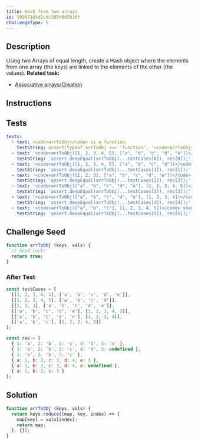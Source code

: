 ```yaml
---
title: Hash from two arrays
id: 595671d4d2cdc305f0d5b36f
challengeType: 5
---
```


## Description
<section id='description'>
Using two Arrays of equal length, create a Hash object where the elements from one array (the keys) are linked to the elements of the other (the values).
<strong>Related task:</strong>
<ul>
  <li><a href="https://rosettacode.org/wiki/Associative arrays/Creation" title="Associative arrays/Creation" target="_blank">Associative arrays/Creation</a></li>
</ul>
</section>

## Instructions
<section id='instructions'>

</section>

## Tests
<section id='tests'>

```yml
tests:
  - text: <code>arrToObj</code> is a function.
    testString: assert(typeof arrToObj === 'function', '<code>arrToObj</code> is a function.');
  - text: '<code>arrToObj([1, 2, 3, 4, 5], ["a", "b", "c", "d", "e"])</code> should return <code>{ 1: "a", 2: "b", 3: "c", 4: "d", 5: "e" }</code>'
    testString: 'assert.deepEqual(arrToObj(...testCases[0]), res[0]);'
  - text: '<code>arrToObj([1, 2, 3, 4, 5], ["a", "b", "c", "d"])</code> should return <code>{ 1: "a", 2: "b", 3: "c", 4: "d", 5: undefined }</code>'
    testString: 'assert.deepEqual(arrToObj(...testCases[1]), res[1]);'
  - text: '<code>arrToObj([1, 2, 3], ["a", "b", "c", "d", "e"])</code> should return <code>{ 1: "a", 2: "b", 3: "c" }</code>'
    testString: 'assert.deepEqual(arrToObj(...testCases[2]), res[2]);'
  - text: '<code>arrToObj(["a", "b", "c", "d", "e"], [1, 2, 3, 4, 5])</code> should return <code>{ "a": 1, "b": 2, "c": 3 , "d": 4, "e": 5 }</code>'
    testString: 'assert.deepEqual(arrToObj(...testCases[3]), res[3]);'
  - text: '<code>arrToObj(["a", "b", "c", "d", "e"], [1, 2, 3, 4])</code> should return <code>{ "a": 1, "b": 2, "c": 3 , "d": 4, "e": undefined }</code>'
    testString: 'assert.deepEqual(arrToObj(...testCases[4]), res[4]);'
  - text: '<code>arrToObj(["a", "b", "c"], [1, 2, 3, 4, 5])</code> should return <code>{ "a": 1, "b": 2, "c": 3  }</code>'
    testString: 'assert.deepEqual(arrToObj(...testCases[5]), res[5]);'

```

</section>

## Challenge Seed
<section id='challengeSeed'>

<div id='js-seed'>

```js
function arrToObj (keys, vals) {
  // Good luck!
  return true;
}
```

</div>


### After Test
<div id='js-teardown'>

```js
const testCases = [
  [[1, 2, 3, 4, 5], ['a', 'b', 'c', 'd', 'e']],
  [[1, 2, 3, 4, 5], ['a', 'b', 'c', 'd']],
  [[1, 2, 3], ['a', 'b', 'c', 'd', 'e']],
  [['a', 'b', 'c', 'd', 'e'], [1, 2, 3, 4, 5]],
  [['a', 'b', 'c', 'd', 'e'], [1, 2, 3, 4]],
  [['a', 'b', 'c'], [1, 2, 3, 4, 5]]
];

const res = [
  { 1: 'a', 2: 'b', 3: 'c', 4: 'd', 5: 'e' },
  { 1: 'a', 2: 'b', 3: 'c', 4: 'd', 5: undefined },
  { 1: 'a', 2: 'b', 3: 'c' },
  { a: 1, b: 2, c: 3, d: 4, e: 5 },
  { a: 1, b: 2, c: 3, d: 4, e: undefined },
  { a: 1, b: 2, c: 3 }
];
```

</div>

</section>

## Solution
<section id='solution'>


```js
function arrToObj (keys, vals) {
  return keys.reduce((map, key, index) => {
    map[key] = vals[index];
    return map;
  }, {});
}
```

</section>
